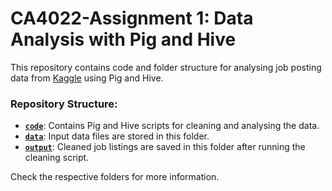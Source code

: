 # CA4022-Assignment 1: Data Analysis with Pig and Hive

This repository contains code and folder structure for analysing job posting data from [Kaggle](https://www.kaggle.com/datasets/shivamb/real-or-fake-fake-jobposting-prediction) using Pig and Hive.

### Repository Structure:

- [**`code`**](./code): Contains Pig and Hive scripts for cleaning and analysing the data.
- [**`data`**](./data): Input data files are stored in this folder.
- [**`output`**](./output): Cleaned job listings are saved in this folder after running the cleaning script.

Check the respective folders for more information.
